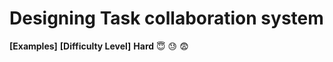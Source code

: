 # Designing Task collaboration system

**[Examples]**
**[Difficulty Level]**
**Hard** :innocent: :sweat: :fearful:

